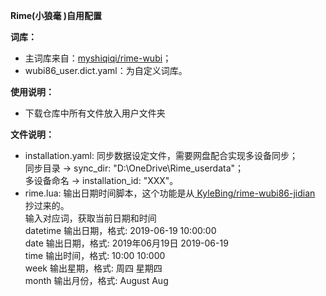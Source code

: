 **Rime(小狼毫 )自用配置**

**词库：**
  * 主词库来自：[myshiqiqi/rime-wubi](https://github.com/myshiqiqi/rime-wubi)；
  * wubi86_user.dict.yaml：为自定义词库。
    
**使用说明：**

  - 下载仓库中所有文件放入用户文件夹

**文件说明：**
  
  * installation.yaml: 同步数据设定文件，需要网盘配合实现多设备同步；    
    同步目录 → sync_dir: "D:\\OneDrive\\Rime_userdata"；    
    多设备命名 → installation_id: "XXX"。
  * rime.lua: 输出日期时间脚本，这个功能是从[ KyleBing/rime-wubi86-jidian ](https://github.com/KyleBing/rime-wubi86-jidian)抄过来的。    
      输入对应词，获取当前日期和时间    
         datetime 输出日期，格式: 2019-06-19 10:00:00     
         date 输出日期，格式: 2019年06月19日 2019-06-19    
         time 输出时间，格式: 10:00 10:000    
         week 输出星期，格式: 周四 星期四    
         month 输出月份，格式: August Aug    
